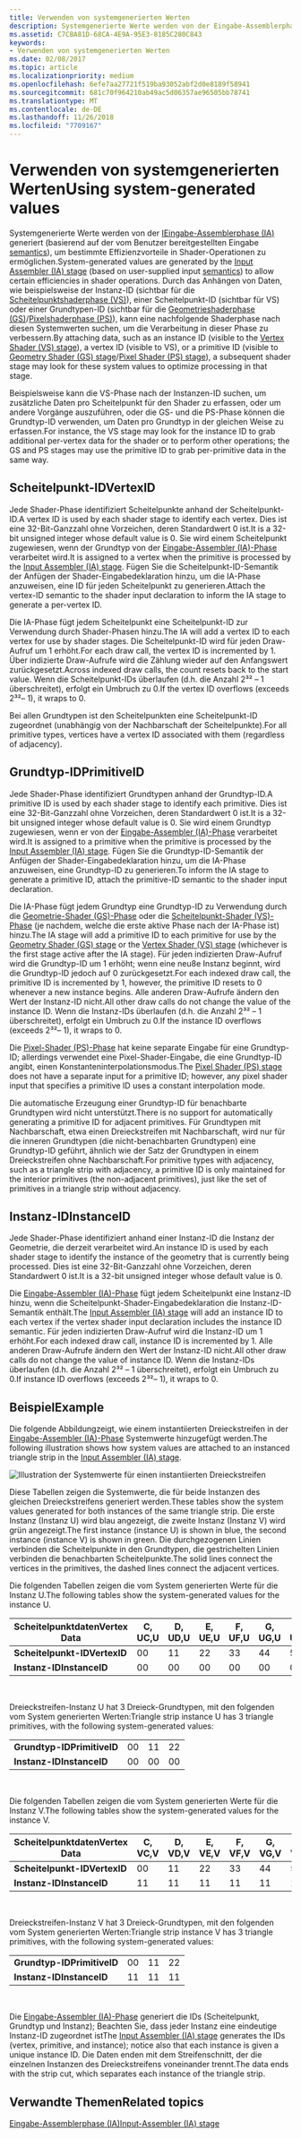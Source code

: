 ```yaml
---
title: Verwenden von systemgenerierten Werten
description: Systemgenerierte Werte werden von der Eingabe-Assemblerphase (IA) generiert (basierend auf der vom Benutzer bereitgestellten Eingabesemantik), um bestimmte Effizienzvorteile in Shader-Operationen zu ermöglichen.
ms.assetid: C7CBA81D-68CA-4E9A-95E3-8185C280C843
keywords:
- Verwenden von systemgenerierten Werten
ms.date: 02/08/2017
ms.topic: article
ms.localizationpriority: medium
ms.openlocfilehash: 6efe7aa27721f519ba93052abf2d0e8189f58941
ms.sourcegitcommit: 681c70f964210ab49ac5d06357ae96505bb78741
ms.translationtype: MT
ms.contentlocale: de-DE
ms.lasthandoff: 11/26/2018
ms.locfileid: "7709167"
---
```

# <a name="span-iddirect3dconceptsusingsystem-generatedvaluesspanusing-system-generated-values"></a><span data-ttu-id="05709-104"><span id="direct3dconcepts.using_system-generated_values"></span>Verwenden von systemgenerierten Werten</span><span class="sxs-lookup"><span data-stu-id="05709-104"><span id="direct3dconcepts.using_system-generated_values"></span>Using system-generated values</span></span>


<span data-ttu-id="05709-105">Systemgenerierte Werte werden von der [IEingabe-Assemblerphase (IA)](input-assembler-stage--ia-.md) generiert (basierend auf der vom Benutzer bereitgestellten Eingabe [semantics](https://msdn.microsoft.com/library/windows/desktop/bb509647)), um bestimmte Effizienzvorteile in Shader-Operationen zu ermöglichen.</span><span class="sxs-lookup"><span data-stu-id="05709-105">System-generated values are generated by the [Input Assembler (IA) stage](input-assembler-stage--ia-.md) (based on user-supplied input [semantics](https://msdn.microsoft.com/library/windows/desktop/bb509647)) to allow certain efficiencies in shader operations.</span></span> <span data-ttu-id="05709-106">Durch das Anhängen von Daten, wie beispielsweise der Instanz-ID (sichtbar für die [Scheitelpunktshaderphase (VS)](vertex-shader-stage--vs-.md)), einer Scheitelpunkt-ID (sichtbar für VS) oder einer Grundtypen-ID (sichtbar für die [Geometrieshaderphase (GS)](geometry-shader-stage--gs-.md)/[Pixelshaderphase (PS)](pixel-shader-stage--ps-.md)), kann eine nachfolgende Shaderphase nach diesen Systemwerten suchen, um die Verarbeitung in dieser Phase zu verbessern.</span><span class="sxs-lookup"><span data-stu-id="05709-106">By attaching data, such as an instance ID (visible to the [Vertex Shader (VS) stage](vertex-shader-stage--vs-.md)), a vertex ID (visible to VS), or a primitive ID (visible to [Geometry Shader (GS) stage](geometry-shader-stage--gs-.md)/[Pixel Shader (PS) stage](pixel-shader-stage--ps-.md)), a subsequent shader stage may look for these system values to optimize processing in that stage.</span></span>

<span data-ttu-id="05709-107">Beispielsweise kann die VS-Phase nach der Instanzen-ID suchen, um zusätzliche Daten pro Scheitelpunkt für den Shader zu erfassen, oder um andere Vorgänge auszuführen, oder die GS- und die PS-Phase können die Grundtyp-ID verwenden, um Daten pro Grundtyp in der gleichen Weise zu erfassen.</span><span class="sxs-lookup"><span data-stu-id="05709-107">For instance, the VS stage may look for the instance ID to grab additional per-vertex data for the shader or to perform other operations; the GS and PS stages may use the primitive ID to grab per-primitive data in the same way.</span></span>

## <a name="span-idvertexidspanspan-idvertexidspanspan-idvertexidspanvertexid"></a><span data-ttu-id="05709-108"><span id="VertexID"></span><span id="vertexid"></span><span id="VERTEXID"></span>Scheitelpunkt-ID</span><span class="sxs-lookup"><span data-stu-id="05709-108"><span id="VertexID"></span><span id="vertexid"></span><span id="VERTEXID"></span>VertexID</span></span>


<span data-ttu-id="05709-109">Jede Shader-Phase identifiziert Scheitelpunkte anhand der Scheitelpunkt-ID.</span><span class="sxs-lookup"><span data-stu-id="05709-109">A vertex ID is used by each shader stage to identify each vertex.</span></span> <span data-ttu-id="05709-110">Dies ist eine 32-Bit-Ganzzahl ohne Vorzeichen, deren Standardwert 0 ist.</span><span class="sxs-lookup"><span data-stu-id="05709-110">It is a 32-bit unsigned integer whose default value is 0.</span></span> <span data-ttu-id="05709-111">Sie wird einem Scheitelpunkt zugewiesen, wenn der Grundtyp von der [Eingabe-Assembler (IA)-Phase](input-assembler-stage--ia-.md) verarbeitet wird.</span><span class="sxs-lookup"><span data-stu-id="05709-111">It is assigned to a vertex when the primitive is processed by the [Input Assembler (IA) stage](input-assembler-stage--ia-.md).</span></span> <span data-ttu-id="05709-112">Fügen Sie die Scheitelpunkt-ID-Semantik der Anfügen der Shader-Eingabedeklaration hinzu, um die IA-Phase anzuweisen, eine ID für jeden Scheitelpunkt zu generieren.</span><span class="sxs-lookup"><span data-stu-id="05709-112">Attach the vertex-ID semantic to the shader input declaration to inform the IA stage to generate a per-vertex ID.</span></span>

<span data-ttu-id="05709-113">Die IA-Phase fügt jedem Scheitelpunkt eine Scheitelpunkt-ID zur Verwendung durch Shader-Phasen hinzu.</span><span class="sxs-lookup"><span data-stu-id="05709-113">The IA will add a vertex ID to each vertex for use by shader stages.</span></span> <span data-ttu-id="05709-114">Die Scheitelpunkt-ID wird für jeden Draw-Aufruf um 1 erhöht.</span><span class="sxs-lookup"><span data-stu-id="05709-114">For each draw call, the vertex ID is incremented by 1.</span></span> <span data-ttu-id="05709-115">Über indizierte Draw-Aufrufe wird die Zählung wieder auf den Anfangswert zurückgesetzt.</span><span class="sxs-lookup"><span data-stu-id="05709-115">Across indexed draw calls, the count resets back to the start value.</span></span> <span data-ttu-id="05709-116">Wenn die Scheitelpunkt-IDs überlaufen (d.h. die Anzahl 2³² – 1 überschreitet), erfolgt ein Umbruch zu 0.</span><span class="sxs-lookup"><span data-stu-id="05709-116">If the vertex ID overflows (exceeds 2³²– 1), it wraps to 0.</span></span>

<span data-ttu-id="05709-117">Bei allen Grundtypen ist den Scheitelpunkten eine Scheitelpunkt-ID zugeordnet (unabhängig von der Nachbarschaft der Scheitelpunkte).</span><span class="sxs-lookup"><span data-stu-id="05709-117">For all primitive types, vertices have a vertex ID associated with them (regardless of adjacency).</span></span>

## <a name="span-idprimitiveidspanspan-idprimitiveidspanspan-idprimitiveidspanprimitiveid"></a><span data-ttu-id="05709-118"><span id="PrimitiveID"></span><span id="primitiveid"></span><span id="PRIMITIVEID"></span>Grundtyp-ID</span><span class="sxs-lookup"><span data-stu-id="05709-118"><span id="PrimitiveID"></span><span id="primitiveid"></span><span id="PRIMITIVEID"></span>PrimitiveID</span></span>


<span data-ttu-id="05709-119">Jede Shader-Phase identifiziert Grundtypen anhand der Grundtyp-ID.</span><span class="sxs-lookup"><span data-stu-id="05709-119">A primitive ID is used by each shader stage to identify each primitive.</span></span> <span data-ttu-id="05709-120">Dies ist eine 32-Bit-Ganzzahl ohne Vorzeichen, deren Standardwert 0 ist.</span><span class="sxs-lookup"><span data-stu-id="05709-120">It is a 32-bit unsigned integer whose default value is 0.</span></span> <span data-ttu-id="05709-121">Sie wird einem Grundtyp zugewiesen, wenn er von der [Eingabe-Assembler (IA)-Phase](input-assembler-stage--ia-.md) verarbeitet wird.</span><span class="sxs-lookup"><span data-stu-id="05709-121">It is assigned to a primitive when the primitive is processed by the [Input Assembler (IA) stage](input-assembler-stage--ia-.md).</span></span> <span data-ttu-id="05709-122">Fügen Sie die Grundtyp-ID-Semantik der Anfügen der Shader-Eingabedeklaration hinzu, um die IA-Phase anzuweisen, eine Grundtyp-ID zu generieren.</span><span class="sxs-lookup"><span data-stu-id="05709-122">To inform the IA stage to generate a primitive ID, attach the primitive-ID semantic to the shader input declaration.</span></span>

<span data-ttu-id="05709-123">Die IA-Phase fügt jedem Grundtyp eine Grundtyp-ID zu Verwendung durch die [Geometrie-Shader (GS)-Phase](geometry-shader-stage--gs-.md) oder die [Scheitelpunkt-Shader (VS)-Phase](vertex-shader-stage--vs-.md) (je nachdem, welche die erste aktive Phase nach der IA-Phase ist) hinzu.</span><span class="sxs-lookup"><span data-stu-id="05709-123">The IA stage will add a primitive ID to each primitive for use by the [Geometry Shader (GS) stage](geometry-shader-stage--gs-.md) or the [Vertex Shader (VS) stage](vertex-shader-stage--vs-.md) (whichever is the first stage active after the IA stage).</span></span> <span data-ttu-id="05709-124">Für jeden indizierten Draw-Aufruf wird die Grundtyp-ID um 1 erhöht; wenn eine neu8e Instanz beginnt, wird die Grundtyp-ID jedoch auf 0 zurückgesetzt.</span><span class="sxs-lookup"><span data-stu-id="05709-124">For each indexed draw call, the primitive ID is incremented by 1, however, the primitive ID resets to 0 whenever a new instance begins.</span></span> <span data-ttu-id="05709-125">Alle anderen Draw-Aufrufe ändern den Wert der Instanz-ID nicht.</span><span class="sxs-lookup"><span data-stu-id="05709-125">All other draw calls do not change the value of the instance ID.</span></span> <span data-ttu-id="05709-126">Wenn die Instanz-IDs überlaufen (d.h. die Anzahl 2³² – 1 überschreitet), erfolgt ein Umbruch zu 0.</span><span class="sxs-lookup"><span data-stu-id="05709-126">If the instance ID overflows (exceeds 2³²– 1), it wraps to 0.</span></span>

<span data-ttu-id="05709-127">Die [Pixel-Shader (PS)-Phase](pixel-shader-stage--ps-.md) hat keine separate Eingabe für eine Grundtyp-ID; allerdings verwendet eine Pixel-Shader-Eingabe, die eine Grundtyp-ID angibt, einen Konstanteninterpolationsmodus.</span><span class="sxs-lookup"><span data-stu-id="05709-127">The [Pixel Shader (PS) stage](pixel-shader-stage--ps-.md) does not have a separate input for a primitive ID; however, any pixel shader input that specifies a primitive ID uses a constant interpolation mode.</span></span>

<span data-ttu-id="05709-128">Die automatische Erzeugung einer Grundtyp-ID für benachbarte Grundtypen wird nicht unterstützt.</span><span class="sxs-lookup"><span data-stu-id="05709-128">There is no support for automatically generating a primitive ID for adjacent primitives.</span></span> <span data-ttu-id="05709-129">Für Grundtypen mit Nachbarschaft, etwa einen Dreieckstreifen mit Nachbarschaft, wird nur für die inneren Grundtypen (die nicht-benachbarten Grundtypen) eine Grundtyp-ID geführt, ähnlich wie der Satz der Grundtypen in einem Dreieckstreifen ohne Nachbarschaft.</span><span class="sxs-lookup"><span data-stu-id="05709-129">For primitive types with adjacency, such as a triangle strip with adjacency, a primitive ID is only maintained for the interior primitives (the non-adjacent primitives), just like the set of primitives in a triangle strip without adjacency.</span></span>

## <a name="span-idinstanceidspanspan-idinstanceidspanspan-idinstanceidspaninstanceid"></a><span data-ttu-id="05709-130"><span id="InstanceID"></span><span id="instanceid"></span><span id="INSTANCEID"></span>Instanz-ID</span><span class="sxs-lookup"><span data-stu-id="05709-130"><span id="InstanceID"></span><span id="instanceid"></span><span id="INSTANCEID"></span>InstanceID</span></span>


<span data-ttu-id="05709-131">Jede Shader-Phase identifiziert anhand einer Instanz-ID die Instanz der Geometrie, die derzeit verarbeitet wird.</span><span class="sxs-lookup"><span data-stu-id="05709-131">An instance ID is used by each shader stage to identify the instance of the geometry that is currently being processed.</span></span> <span data-ttu-id="05709-132">Dies ist eine 32-Bit-Ganzzahl ohne Vorzeichen, deren Standardwert 0 ist.</span><span class="sxs-lookup"><span data-stu-id="05709-132">It is a 32-bit unsigned integer whose default value is 0.</span></span>

<span data-ttu-id="05709-133">Die [Eingabe-Assembler (IA)-Phase](input-assembler-stage--ia-.md) fügt jedem Scheitelpunkt eine Instanz-ID hinzu, wenn die Scheitelpunkt-Shader-Eingabedeklaration die Instanz-ID-Semantik enthält.</span><span class="sxs-lookup"><span data-stu-id="05709-133">The [Input Assembler (IA) stage](input-assembler-stage--ia-.md) will add an instance ID to each vertex if the vertex shader input declaration includes the instance ID semantic.</span></span> <span data-ttu-id="05709-134">Für jeden indizierten Draw-Aufruf wird die Instanz-ID um 1 erhöht.</span><span class="sxs-lookup"><span data-stu-id="05709-134">For each indexed draw call, instance ID is incremented by 1.</span></span> <span data-ttu-id="05709-135">Alle anderen Draw-Aufrufe ändern den Wert der Instanz-ID nicht.</span><span class="sxs-lookup"><span data-stu-id="05709-135">All other draw calls do not change the value of instance ID.</span></span> <span data-ttu-id="05709-136">Wenn die Instanz-IDs überlaufen (d.h. die Anzahl 2³² – 1 überschreitet), erfolgt ein Umbruch zu 0.</span><span class="sxs-lookup"><span data-stu-id="05709-136">If instance ID overflows (exceeds 2³²– 1), it wraps to 0.</span></span>

## <a name="span-idexamplespanspan-idexamplespanspan-idexamplespanexample"></a><span data-ttu-id="05709-137"><span id="Example"></span><span id="example"></span><span id="EXAMPLE"></span>Beispiel</span><span class="sxs-lookup"><span data-stu-id="05709-137"><span id="Example"></span><span id="example"></span><span id="EXAMPLE"></span>Example</span></span>


<span data-ttu-id="05709-138">Die folgende Abbildungzeigt, wie einem instantiierten Dreieckstreifen in der [Eingabe-Assembler (IA)-Phase](input-assembler-stage--ia-.md) Systemwerte hinzugefügt werden.</span><span class="sxs-lookup"><span data-stu-id="05709-138">The following illustration shows how system values are attached to an instanced triangle strip in the [Input Assembler (IA) stage](input-assembler-stage--ia-.md).</span></span>

![Illustration der Systemwerte für einen instantiierten Dreieckstreifen](images/d3d10-ia-example.png)

<span data-ttu-id="05709-140">Diese Tabellen zeigen die Systemwerte, die für beide Instanzen des gleichen Dreieckstreifens generiert werden.</span><span class="sxs-lookup"><span data-stu-id="05709-140">These tables show the system values generated for both instances of the same triangle strip.</span></span> <span data-ttu-id="05709-141">Die erste Instanz (Instanz U) wird blau angezeigt, die zweite Instanz (Instanz V) wird grün angezeigt.</span><span class="sxs-lookup"><span data-stu-id="05709-141">The first instance (instance U) is shown in blue, the second instance (instance V) is shown in green.</span></span> <span data-ttu-id="05709-142">Die durchgezogenen Linien verbinden die Scheitelpunkte in den Grundtypen, die gestrichelten Linien verbinden die benachbarten Scheitelpunkte.</span><span class="sxs-lookup"><span data-stu-id="05709-142">The solid lines connect the vertices in the primitives, the dashed lines connect the adjacent vertices.</span></span>

<span data-ttu-id="05709-143">Die folgenden Tabellen zeigen die vom System generierten Werte für die Instanz U.</span><span class="sxs-lookup"><span data-stu-id="05709-143">The following tables show the system-generated values for the instance U.</span></span>

| <span data-ttu-id="05709-144">Scheitelpunktdaten</span><span class="sxs-lookup"><span data-stu-id="05709-144">Vertex Data</span></span>    | <span data-ttu-id="05709-145">C, U</span><span class="sxs-lookup"><span data-stu-id="05709-145">C,U</span></span> | <span data-ttu-id="05709-146">D, U</span><span class="sxs-lookup"><span data-stu-id="05709-146">D,U</span></span> | <span data-ttu-id="05709-147">E, U</span><span class="sxs-lookup"><span data-stu-id="05709-147">E,U</span></span> | <span data-ttu-id="05709-148">F, U</span><span class="sxs-lookup"><span data-stu-id="05709-148">F,U</span></span> | <span data-ttu-id="05709-149">G, U</span><span class="sxs-lookup"><span data-stu-id="05709-149">G,U</span></span> | <span data-ttu-id="05709-150">H, U</span><span class="sxs-lookup"><span data-stu-id="05709-150">H,U</span></span> | <span data-ttu-id="05709-151">I, U</span><span class="sxs-lookup"><span data-stu-id="05709-151">I,U</span></span> | <span data-ttu-id="05709-152">J, U</span><span class="sxs-lookup"><span data-stu-id="05709-152">J,U</span></span> | <span data-ttu-id="05709-153">K, U</span><span class="sxs-lookup"><span data-stu-id="05709-153">K,U</span></span> | <span data-ttu-id="05709-154">L, U</span><span class="sxs-lookup"><span data-stu-id="05709-154">L,U</span></span> |
|----------------|-----|-----|-----|-----|-----|-----|-----|-----|-----|-----|
| **<span data-ttu-id="05709-155">Scheitelpunkt-ID</span><span class="sxs-lookup"><span data-stu-id="05709-155">VertexID</span></span>**   | <span data-ttu-id="05709-156">0</span><span class="sxs-lookup"><span data-stu-id="05709-156">0</span></span>   | <span data-ttu-id="05709-157">1</span><span class="sxs-lookup"><span data-stu-id="05709-157">1</span></span>   | <span data-ttu-id="05709-158">2</span><span class="sxs-lookup"><span data-stu-id="05709-158">2</span></span>   | <span data-ttu-id="05709-159">3</span><span class="sxs-lookup"><span data-stu-id="05709-159">3</span></span>   | <span data-ttu-id="05709-160">4</span><span class="sxs-lookup"><span data-stu-id="05709-160">4</span></span>   | <span data-ttu-id="05709-161">5</span><span class="sxs-lookup"><span data-stu-id="05709-161">5</span></span>   | <span data-ttu-id="05709-162">6</span><span class="sxs-lookup"><span data-stu-id="05709-162">6</span></span>   | <span data-ttu-id="05709-163">7</span><span class="sxs-lookup"><span data-stu-id="05709-163">7</span></span>   | <span data-ttu-id="05709-164">8</span><span class="sxs-lookup"><span data-stu-id="05709-164">8</span></span>   | <span data-ttu-id="05709-165">9</span><span class="sxs-lookup"><span data-stu-id="05709-165">9</span></span>   |
| **<span data-ttu-id="05709-166">Instanz-ID</span><span class="sxs-lookup"><span data-stu-id="05709-166">InstanceID</span></span>** | <span data-ttu-id="05709-167">0</span><span class="sxs-lookup"><span data-stu-id="05709-167">0</span></span>   | <span data-ttu-id="05709-168">0</span><span class="sxs-lookup"><span data-stu-id="05709-168">0</span></span>   | <span data-ttu-id="05709-169">0</span><span class="sxs-lookup"><span data-stu-id="05709-169">0</span></span>   | <span data-ttu-id="05709-170">0</span><span class="sxs-lookup"><span data-stu-id="05709-170">0</span></span>   | <span data-ttu-id="05709-171">0</span><span class="sxs-lookup"><span data-stu-id="05709-171">0</span></span>   | <span data-ttu-id="05709-172">0</span><span class="sxs-lookup"><span data-stu-id="05709-172">0</span></span>   | <span data-ttu-id="05709-173">0</span><span class="sxs-lookup"><span data-stu-id="05709-173">0</span></span>   | <span data-ttu-id="05709-174">0</span><span class="sxs-lookup"><span data-stu-id="05709-174">0</span></span>   | <span data-ttu-id="05709-175">0</span><span class="sxs-lookup"><span data-stu-id="05709-175">0</span></span>   | <span data-ttu-id="05709-176">0</span><span class="sxs-lookup"><span data-stu-id="05709-176">0</span></span>   |

 

<span data-ttu-id="05709-177">Dreieckstreifen-Instanz U hat 3 Dreieck-Grundtypen, mit den folgenden vom System generierten Werten:</span><span class="sxs-lookup"><span data-stu-id="05709-177">Triangle strip instance U has 3 triangle primitives, with the following system-generated values:</span></span>

|                 |     |     |     |
|-----------------|-----|-----|-----|
| **<span data-ttu-id="05709-178">Grundtyp-ID</span><span class="sxs-lookup"><span data-stu-id="05709-178">PrimitiveID</span></span>** | <span data-ttu-id="05709-179">0</span><span class="sxs-lookup"><span data-stu-id="05709-179">0</span></span>   | <span data-ttu-id="05709-180">1</span><span class="sxs-lookup"><span data-stu-id="05709-180">1</span></span>   | <span data-ttu-id="05709-181">2</span><span class="sxs-lookup"><span data-stu-id="05709-181">2</span></span>   |
| **<span data-ttu-id="05709-182">Instanz-ID</span><span class="sxs-lookup"><span data-stu-id="05709-182">InstanceID</span></span>**  | <span data-ttu-id="05709-183">0</span><span class="sxs-lookup"><span data-stu-id="05709-183">0</span></span>   | <span data-ttu-id="05709-184">0</span><span class="sxs-lookup"><span data-stu-id="05709-184">0</span></span>   | <span data-ttu-id="05709-185">0</span><span class="sxs-lookup"><span data-stu-id="05709-185">0</span></span>   |

 

<span data-ttu-id="05709-186">Die folgenden Tabellen zeigen die vom System generierten Werte für die Instanz V.</span><span class="sxs-lookup"><span data-stu-id="05709-186">The following tables show the system-generated values for the instance V.</span></span>

| <span data-ttu-id="05709-187">Scheitelpunktdaten</span><span class="sxs-lookup"><span data-stu-id="05709-187">Vertex Data</span></span>    | <span data-ttu-id="05709-188">C, V</span><span class="sxs-lookup"><span data-stu-id="05709-188">C,V</span></span> | <span data-ttu-id="05709-189">D, V</span><span class="sxs-lookup"><span data-stu-id="05709-189">D,V</span></span> | <span data-ttu-id="05709-190">E, V</span><span class="sxs-lookup"><span data-stu-id="05709-190">E,V</span></span> | <span data-ttu-id="05709-191">F, V</span><span class="sxs-lookup"><span data-stu-id="05709-191">F,V</span></span> | <span data-ttu-id="05709-192">G, V</span><span class="sxs-lookup"><span data-stu-id="05709-192">G,V</span></span> | <span data-ttu-id="05709-193">H, V</span><span class="sxs-lookup"><span data-stu-id="05709-193">H,V</span></span> | <span data-ttu-id="05709-194">I, V</span><span class="sxs-lookup"><span data-stu-id="05709-194">I,V</span></span> | <span data-ttu-id="05709-195">J, V</span><span class="sxs-lookup"><span data-stu-id="05709-195">J,V</span></span> | <span data-ttu-id="05709-196">K, V</span><span class="sxs-lookup"><span data-stu-id="05709-196">K,V</span></span> | <span data-ttu-id="05709-197">L, V</span><span class="sxs-lookup"><span data-stu-id="05709-197">L,V</span></span> |
|----------------|-----|-----|-----|-----|-----|-----|-----|-----|-----|-----|
| **<span data-ttu-id="05709-198">Scheitelpunkt-ID</span><span class="sxs-lookup"><span data-stu-id="05709-198">VertexID</span></span>**   | <span data-ttu-id="05709-199">0</span><span class="sxs-lookup"><span data-stu-id="05709-199">0</span></span>   | <span data-ttu-id="05709-200">1</span><span class="sxs-lookup"><span data-stu-id="05709-200">1</span></span>   | <span data-ttu-id="05709-201">2</span><span class="sxs-lookup"><span data-stu-id="05709-201">2</span></span>   | <span data-ttu-id="05709-202">3</span><span class="sxs-lookup"><span data-stu-id="05709-202">3</span></span>   | <span data-ttu-id="05709-203">4</span><span class="sxs-lookup"><span data-stu-id="05709-203">4</span></span>   | <span data-ttu-id="05709-204">5</span><span class="sxs-lookup"><span data-stu-id="05709-204">5</span></span>   | <span data-ttu-id="05709-205">6</span><span class="sxs-lookup"><span data-stu-id="05709-205">6</span></span>   | <span data-ttu-id="05709-206">7</span><span class="sxs-lookup"><span data-stu-id="05709-206">7</span></span>   | <span data-ttu-id="05709-207">8</span><span class="sxs-lookup"><span data-stu-id="05709-207">8</span></span>   | <span data-ttu-id="05709-208">9</span><span class="sxs-lookup"><span data-stu-id="05709-208">9</span></span>   |
| **<span data-ttu-id="05709-209">Instanz-ID</span><span class="sxs-lookup"><span data-stu-id="05709-209">InstanceID</span></span>** | <span data-ttu-id="05709-210">1</span><span class="sxs-lookup"><span data-stu-id="05709-210">1</span></span>   | <span data-ttu-id="05709-211">1</span><span class="sxs-lookup"><span data-stu-id="05709-211">1</span></span>   | <span data-ttu-id="05709-212">1</span><span class="sxs-lookup"><span data-stu-id="05709-212">1</span></span>   | <span data-ttu-id="05709-213">1</span><span class="sxs-lookup"><span data-stu-id="05709-213">1</span></span>   | <span data-ttu-id="05709-214">1</span><span class="sxs-lookup"><span data-stu-id="05709-214">1</span></span>   | <span data-ttu-id="05709-215">1</span><span class="sxs-lookup"><span data-stu-id="05709-215">1</span></span>   | <span data-ttu-id="05709-216">1</span><span class="sxs-lookup"><span data-stu-id="05709-216">1</span></span>   | <span data-ttu-id="05709-217">1</span><span class="sxs-lookup"><span data-stu-id="05709-217">1</span></span>   | <span data-ttu-id="05709-218">1</span><span class="sxs-lookup"><span data-stu-id="05709-218">1</span></span>   | <span data-ttu-id="05709-219">1</span><span class="sxs-lookup"><span data-stu-id="05709-219">1</span></span>   |

 

<span data-ttu-id="05709-220">Dreieckstreifen-Instanz V hat 3 Dreieck-Grundtypen, mit den folgenden vom System generierten Werten:</span><span class="sxs-lookup"><span data-stu-id="05709-220">Triangle strip instance V has 3 triangle primitives, with the following system-generated values:</span></span>

|                 |     |     |     |
|-----------------|-----|-----|-----|
| **<span data-ttu-id="05709-221">Grundtyp-ID</span><span class="sxs-lookup"><span data-stu-id="05709-221">PrimitiveID</span></span>** | <span data-ttu-id="05709-222">0</span><span class="sxs-lookup"><span data-stu-id="05709-222">0</span></span>   | <span data-ttu-id="05709-223">1</span><span class="sxs-lookup"><span data-stu-id="05709-223">1</span></span>   | <span data-ttu-id="05709-224">2</span><span class="sxs-lookup"><span data-stu-id="05709-224">2</span></span>   |
| **<span data-ttu-id="05709-225">Instanz-ID</span><span class="sxs-lookup"><span data-stu-id="05709-225">InstanceID</span></span>**  | <span data-ttu-id="05709-226">1</span><span class="sxs-lookup"><span data-stu-id="05709-226">1</span></span>   | <span data-ttu-id="05709-227">1</span><span class="sxs-lookup"><span data-stu-id="05709-227">1</span></span>   | <span data-ttu-id="05709-228">1</span><span class="sxs-lookup"><span data-stu-id="05709-228">1</span></span>   |

 

<span data-ttu-id="05709-229">Die [Eingabe-Assembler (IA)-Phase](input-assembler-stage--ia-.md) generiert die IDs (Scheitelpunkt, Grundtyp und Instanz); Beachten Sie, dass jeder Instanz eine eindeutige Instanz-ID zugeordnet ist</span><span class="sxs-lookup"><span data-stu-id="05709-229">The [Input Assembler (IA) stage](input-assembler-stage--ia-.md) generates the IDs (vertex, primitive, and instance); notice also that each instance is given a unique instance ID.</span></span> <span data-ttu-id="05709-230">Die Daten enden mit dem Streifenschnitt, der die einzelnen Instanzen des Dreieckstreifens voneinander trennt.</span><span class="sxs-lookup"><span data-stu-id="05709-230">The data ends with the strip cut, which separates each instance of the triangle strip.</span></span>

## <a name="span-idrelated-topicsspanrelated-topics"></a><span data-ttu-id="05709-231"><span id="related-topics"></span>Verwandte Themen</span><span class="sxs-lookup"><span data-stu-id="05709-231"><span id="related-topics"></span>Related topics</span></span>


[<span data-ttu-id="05709-232">Eingabe-Assemblerphase (IA)</span><span class="sxs-lookup"><span data-stu-id="05709-232">Input-Assembler (IA) stage</span></span>](input-assembler-stage--ia-.md)

 

 




